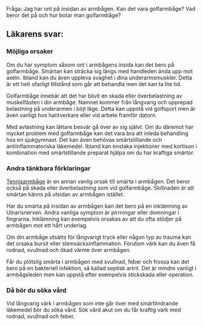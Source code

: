 Fråga: Jag har ont på insidan av armbågen. Kan det vara golfarmbåge? Vad beror det på och hur botar man golfarmbåge?

Läkarens svar:
--------------

### Möjliga orsaker

Om du har symptom såsom ont i armbågens insida kan det bero på golfarmbåge. Smärtan kan sträcka sig längs med handleden ända upp mot axeln. Ibland kan du även uppleva svaghet i dina underarmsmuskler. Detta är ett helt ofarligt tillstånd som går att behandla men det kan ta lite tid.

Golfarmbåge innebär att det har blivit en skada eller överbelastning av muskelfästen i din armbåge. Namnet kommer från långvarig och upprepad belastning på underarmen i böjt läge. Detta kan uppstå vid golfsport men är även vanligt hos hantverkare eller vid arbete framför datorn.

Med avlastning kan lättare besvär gå över av sig självt. Om du däremot har mycket problem med golfarmbåge kan det vara bra att inleda behandling hos en sjukgymnast. Det kan även behövas smärtstillande och antiinflammatoriska läkemedel. Ibland kan enstaka injektioner med kortison i kombination med smärtstillande preparat hjälpa om du har kraftiga smärtor.

### Andra tänkbara förklaringar

[Tennisarmbåge](https://www.kry.se/fakta/tennisarmbage/ "tennisarmbage") är en annan vanlig orsak till smärta i armbågen. Det beror också på skada eller överbelastning som vid golfarmbåge. Skillnaden är att smärtan känns på utsidan av armbågen istället.

Har du smärta på insidan av armbågen kan det bero på en inklämning av Ulnarisnerven. Andra vanliga symptom är pirrningar eller domningar i fingrarna. Inklämning kan exempelvis orsakas av att du ofta stödjer på armbågen mot ett hårt underlag.

Om din armbåge utsätts för långvarigt tryck eller någon typ av trauma kan det orsaka bursit eller slemsäcksinflammation. Förutom värk kan du även få rodnad, svullnad och ökad värme över armbågen.

Får du plötslig smärta i armbågen med svullnad, feber och frossa kan det bero på en bakteriell infektion, så kallad septisk artrit. Det är mindre vanligt i armbågsleden men kan uppstå efter exempelvis stickskada eller operation.

### Då bör du söka vård

Vid långvarig värk i armbågen som inte går över med smärtlindrande läkemedel bör du söka vård. Sök vård akut om du får kraftig värk med rodnad, svullnad och feber.